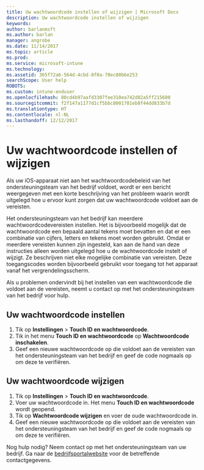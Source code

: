 ```yaml
---
title: Uw wachtwoordcode instellen of wijzigen | Microsoft Docs
description: Uw wachtwoordcode instellen of wijzigen
keywords: 
author: barlanmsft
ms.author: barlan
manager: angrobe
ms.date: 11/14/2017
ms.topic: article
ms.prod: 
ms.service: microsoft-intune
ms.technology: 
ms.assetid: 365f72a6-564d-4cbd-8f0a-70ec80b6e253
searchScope: User help
ROBOTS: 
ms.custom: intune-enduser
ms.openlocfilehash: 80cd4b97aafd3307fee310ea742d82a5ff215680
ms.sourcegitcommit: f2f147a1177d1cf5bbc8001701eb8f44dd833b7d
ms.translationtype: HT
ms.contentlocale: nl-NL
ms.lasthandoff: 12/12/2017
---
```

# <a name="set-or-change-your-passcode"></a>Uw wachtwoordcode instellen of wijzigen

Als uw iOS-apparaat niet aan het wachtwoordcodebeleid van het ondersteuningsteam van het bedrijf voldoet, wordt er een bericht weergegeven met een korte beschrijving van het probleem waarin wordt uitgelegd hoe u ervoor kunt zorgen dat uw wachtwoordcode voldoet aan de vereisten.

Het ondersteuningsteam van het bedrijf kan meerdere wachtwoordcodevereisten instellen. Het is bijvoorbeeld mogelijk dat de wachtwoordcode een bepaald aantal tekens moet bevatten en dat er een combinatie van cijfers, letters en tekens moet worden gebruikt. Omdat er meerdere vereisten kunnen zijn ingesteld, kan aan de hand van deze instructies alleen worden uitgelegd hoe u de wachtwoordcode instelt of wijzigt. Ze beschrijven niet elke mogelijke combinatie van vereisten. Deze toegangscodes worden bijvoorbeeld gebruikt voor toegang tot het apparaat vanaf het vergrendelingsscherm.

Als u problemen ondervindt bij het instellen van een wachtwoordcode die voldoet aan de vereisten, neemt u contact op met het ondersteuningsteam van het bedrijf voor hulp.

## <a name="set-your-passcode"></a>Uw wachtwoordcode instellen

1. Tik op **Instellingen** > **Touch ID en wachtwoordcode**.
2. Tik in het menu **Touch ID en wachtwoordcode** op **Wachtwoordcode inschakelen**.
3. Geef een nieuwe wachtwoordcode op die voldoet aan de vereisten van het ondersteuningsteam van het bedrijf en geef de code nogmaals op om deze te verifiëren.

## <a name="change-your-passcode"></a>Uw wachtwoordcode wijzigen

1. Tik op **Instellingen** > **Touch ID en wachtwoordcode**.
2. Voer uw wachtwoordcode in. Het menu **Touch ID en wachtwoordcode** wordt geopend.
2. Tik op **Wachtwoordcode wijzigen** en voer de oude wachtwoordcode in.
3. Geef een nieuwe wachtwoordcode op die voldoet aan de vereisten van het ondersteuningsteam van het bedrijf en geef de code nogmaals op om deze te verifiëren.

Nog hulp nodig? Neem contact op met het ondersteuningsteam van uw bedrijf. Ga naar de [bedrijfsportalwebsite](https://portal.manage.microsoft.com#HelpDeskDialog) voor de betreffende contactgegevens.
